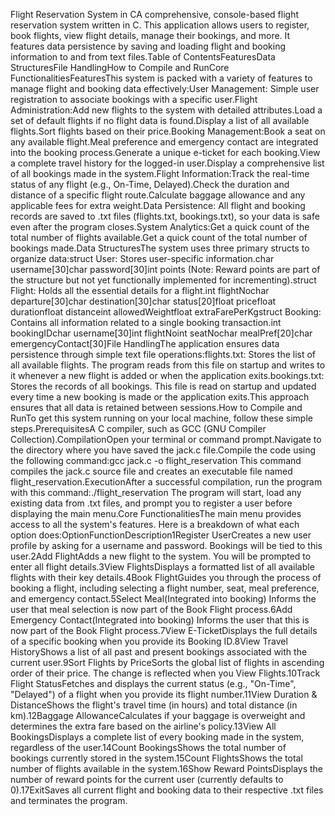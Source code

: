 Flight Reservation System in CA comprehensive, console-based flight reservation system written in C. This application allows users to register, book flights, view flight details, manage their bookings, and more. It features data persistence by saving and loading flight and booking information to and from text files.Table of ContentsFeaturesData StructuresFile HandlingHow to Compile and RunCore FunctionalitiesFeaturesThis system is packed with a variety of features to manage flight and booking data effectively:User Management: Simple user registration to associate bookings with a specific user.Flight Administration:Add new flights to the system with detailed attributes.Load a set of default flights if no flight data is found.Display a list of all available flights.Sort flights based on their price.Booking Management:Book a seat on any available flight.Meal preference and emergency contact are integrated into the booking process.Generate a unique e-ticket for each booking.View a complete travel history for the logged-in user.Display a comprehensive list of all bookings made in the system.Flight Information:Track the real-time status of any flight (e.g., On-Time, Delayed).Check the duration and distance of a specific flight route.Calculate baggage allowance and any applicable fees for extra weight.Data Persistence: All flight and booking records are saved to .txt files (flights.txt, bookings.txt), so your data is safe even after the program closes.System Analytics:Get a quick count of the total number of flights available.Get a quick count of the total number of bookings made.Data StructuresThe system uses three primary structs to organize data:struct User: Stores user-specific information.char username[30]char password[30]int points (Note: Reward points are part of the structure but not yet functionally implemented for incrementing).struct Flight: Holds all the essential details for a flight.int flightNochar departure[30]char destination[30]char status[20]float pricefloat durationfloat distanceint allowedWeightfloat extraFarePerKgstruct Booking: Contains all information related to a single booking transaction.int bookingIDchar username[30]int flightNoint seatNochar mealPref[20]char emergencyContact[30]File HandlingThe application ensures data persistence through simple text file operations:flights.txt: Stores the list of all available flights. The program reads from this file on startup and writes to it whenever a new flight is added or when the application exits.bookings.txt: Stores the records of all bookings. This file is read on startup and updated every time a new booking is made or the application exits.This approach ensures that all data is retained between sessions.How to Compile and RunTo get this system running on your local machine, follow these simple steps.PrerequisitesA C compiler, such as GCC (GNU Compiler Collection).CompilationOpen your terminal or command prompt.Navigate to the directory where you have saved the jack.c file.Compile the code using the following command:gcc jack.c -o flight_reservation
This command compiles the jack.c source file and creates an executable file named flight_reservation.ExecutionAfter a successful compilation, run the program with this command:./flight_reservation
The program will start, load any existing data from .txt files, and prompt you to register a user before displaying the main menu.Core FunctionalitiesThe main menu provides access to all the system's features. Here is a breakdown of what each option does:OptionFunctionDescription1Register UserCreates a new user profile by asking for a username and password. Bookings will be tied to this user.2Add FlightAdds a new flight to the system. You will be prompted to enter all flight details.3View FlightsDisplays a formatted list of all available flights with their key details.4Book FlightGuides you through the process of booking a flight, including selecting a flight number, seat, meal preference, and emergency contact.5Select Meal(Integrated into booking) Informs the user that meal selection is now part of the Book Flight process.6Add Emergency Contact(Integrated into booking) Informs the user that this is now part of the Book Flight process.7View E-TicketDisplays the full details of a specific booking when you provide its Booking ID.8View Travel HistoryShows a list of all past and present bookings associated with the current user.9Sort Flights by PriceSorts the global list of flights in ascending order of their price. The change is reflected when you View Flights.10Track Flight StatusFetches and displays the current status (e.g., "On-Time", "Delayed") of a flight when you provide its flight number.11View Duration & DistanceShows the flight's travel time (in hours) and total distance (in km).12Baggage AllowanceCalculates if your baggage is overweight and determines the extra fare based on the airline's policy.13View All BookingsDisplays a complete list of every booking made in the system, regardless of the user.14Count BookingsShows the total number of bookings currently stored in the system.15Count FlightsShows the total number of flights available in the system.16Show Reward PointsDisplays the number of reward points for the current user (currently defaults to 0).17ExitSaves all current flight and booking data to their respective .txt files and terminates the program.
